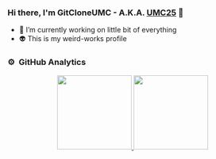 ### Hi there, I'm GitCloneUMC - A.K.A. [UMC25][website] 👋

- 🔭 I’m currently working on little bit of everything
- :alien: This is my weird-works profile 

### ⚙️ &nbsp;GitHub Analytics


 <p align="center">
<a href="https://github.com/cloneumc">
  <img height="150em" src="https://github-readme-stats-eight-theta.vercel.app/api?username=cloneumc&show_icons=true&theme=radical&include_all_commits=true&count_private=true"/>
  <img height="150em" src="https://github-readme-stats-eight-theta.vercel.app/api/top-langs/?username=cloneumc&layout=compact&langs_count=8&theme=radical"/>
</a>
  </p>


[website]: https://github.com/UMC25
